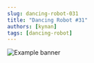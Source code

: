 ```yaml
---
slug: dancing-robot-031
title: "Dancing Robot #31"
authors: [kynan]
tags: [dancing-robot]
---
```


![Example banner](/img/stories/dancing-robot/031.png)
